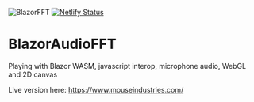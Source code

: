 ![BlazorFFT](https://github.com/sonicmouse/BlazorAudioFFT/workflows/BlazorFFT/badge.svg?branch=master)
[![Netlify Status](https://api.netlify.com/api/v1/badges/77df658b-b495-46b6-9a7d-bb6a1b6993e5/deploy-status)](https://app.netlify.com/sites/blazorfft/deploys)

# BlazorAudioFFT
Playing with Blazor WASM, javascript interop, microphone audio, WebGL and 2D canvas

Live version here: https://www.mouseindustries.com/